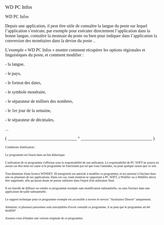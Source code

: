   
<span style="font-family:Arial sans-serif;font-size:16px;">WD PC Infos</span>

  
<span style="font-family:Arial sans-serif;font-size:14px;">WD PC Infos</span>

  
<span style="font-family:Arial sans-serif;font-size:14px;">Depuis une application, il peut être utile de connaître la langue du poste sur lequel l’application s’exécute, par exemple pour exécuter directement l’application dans la bonne langue, connaître la monnaie du poste ou bien pour indiquer dans l’application la conversion des monétaires dans la devise du poste .. </span>

  
<span style="font-family:Arial sans-serif;font-size:14px;">L’exemple « WD PC Infos » montre comment récupérer les options régionales et linguistiques du poste, et comment modifier : </span>

<span style="font-family:Arial sans-serif;font-size:14px;">- la langue,</span>

<span style="font-family:Arial sans-serif;font-size:14px;">- le pays, </span>

<span style="font-family:Arial sans-serif;font-size:14px;">- le format des dates,</span>

<span style="font-family:Arial sans-serif;font-size:14px;">- le symbole monétaire,</span>

<span style="font-family:Arial sans-serif;font-size:14px;">- le séparateur de milliers des nombres,</span>

<span style="font-family:Arial sans-serif;font-size:14px;">- le 1er jour de la semaine,</span>

<span style="font-family:Arial sans-serif;font-size:14px;">- le séparateur de décimales,</span>

<span style="font-family:Arial sans-serif;font-size:14px;">... </span>

  
  
<span style="font-family:Arial sans-serif;font-size:14px;">( \_\_\_\_\_\_\_\_\_\_\_\_\_\_\_\_\_\_\_\_\_\_\_\_\_\_\_\_\_\_\_\_ ° \_\_\_\_\_\_\_\_\_\_\_\_\_\_\_\_\_\_\_\_\_\_\_\_\_\_\_\_\_\_\_\_\_ )</span>

  
<span style="font-family:Arial sans-serif;font-size:10px;">Conditions d'utilisation :</span>

<span style="font-family:Arial sans-serif;font-size:10px;">Le programme est fourni dans un but didactique.</span>

<span style="font-family:Arial sans-serif;font-size:10px;">L'utilisation de ce programme s'effectue sous la responsabilité de son utilisateur. La responsabilité de PC SOFT ne pourra en aucun cas être mise en cause si le programme ne fonctionne pas tel que vous l'attendez, ou pour quelque raison que ce soit. </span>

<span style="font-family:Arial sans-serif;font-size:10px;">Tout détenteur d'une licence WINDEV 28 enregistrée est autorisé à modifier ce programme, et est autorisé à l'inclure dans une ou plusieurs de ses applications. Dans ces cas, toute mention se rapportant à PC SOFT, à WinDev ou à WebDev devra être supprimée, afin qu'aucun doute ne puisse subsister dans l'esprit d'un utilisateur final.</span>

<span style="font-family:Arial sans-serif;font-size:10px;">Il est interdit de diffuser ou vendre ce programme exemple sans modification substantielle, ou sans l'inclure dans une application de taille substantielle.</span>

<span style="font-family:Arial sans-serif;font-size:10px;">Le support technique pour ce programme exemple est accessible à travers le service "Assistance Directe" uniquement.</span>

<span style="font-family:Arial sans-serif;font-size:10px;">Attention: si plusieurs personnes sont susceptibles d'avoir consulté ce programme, il se peut que le programme ait été modifié! </span>

<span style="font-family:Arial sans-serif;font-size:10px;">Assurez-vous d'étudier une version originale de ce programme.</span>

  
  